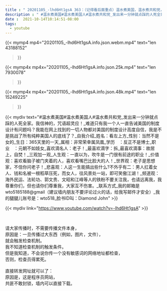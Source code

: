 ```yaml
---
title : " 20201105_-lhd6Ht1gsA 363：（记得看后面重点）温水煮美国，温水煮共和党，温水煮死美国人，你们的自信就是你们不敢回头看历史对比，只能一路裸奔到灭亡。 "
description : " #温水煮美国#温水煮美国人#温水煮共和党_发出来一分钟就点踩的人死全家。我信神的，咒语超灵应！_难道只有我一个人一直告诫美国的制度设计有问题吗？我能在网上找到的一切人物都对美国的制度设计高度自信，我是不是挑战了所有纯粹美国人的底线了？_自我介绍_姓名：看左上方_性别：当然不是女的_生日：365天里的一天_属相：非常荣幸属凤凰_学历　：反正不是博士_职业　：元朝不如妓女_喜欢滴名人：老子！_最喜欢滴字：拆_最喜欢滴事：故居上，自焚！_三观加一观_人生观：一直以为，吹牛是一门很有前途的职业！_价值观：喜欢看脑子被门夹着的人，喜欢看嘴巴比脸大的人！_世界观：老子是思想家，不信你问老子！_悲喜观：人这一生能搞出些什么?不外乎有二：男人扛着女人、钱和名被一根稻草压死，而女人，往风景处一站，即可笑傲江湖！_频道观：海外民运、法轮功、郭文贵、文昭和江峰等人的铁粉不要关注我，也请远离我，我尊重你们，但也请你们尊重我，大家互不伤害。_联系方式_我的邮箱是wto5185188@gmail（建议墙内朋友不要评论过火的话，给我写邮件才安全）_我的腿腿儿账号是：wto518_脸书ID叫：Diamond John "
date :  2021-10-14T10:14:51-08:00
tags:
  - youtube
---
```


{{< mymp4 mp4="20201105_-lhd6Ht1gsA.info.json.webm.mp4" 
text="len 43188152"
>}}

{{< mymp4x  mp4x="20201105_-lhd6Ht1gsA.info.json.25k.mp4"
text="len 7930078"
>}}

{{< mymp4x  mp4x="20201105_-lhd6Ht1gsA.info.json.48k.mp4"
text="len 15249225"
>}}


{{< mydiv text="#温水煮美国#温水煮美国人#温水煮共和党_发出来一分钟就点踩的人死全家。我信神的，咒语超灵应！_难道只有我一个人一直告诫美国的制度设计有问题吗？我能在网上找到的一切人物都对美国的制度设计高度自信，我是不是挑战了所有纯粹美国人的底线了？_自我介绍_姓名：看左上方_性别：当然不是女的_生日：365天里的一天_属相：非常荣幸属凤凰_学历　：反正不是博士_职业　：元朝不如妓女_喜欢滴名人：老子！_最喜欢滴字：拆_最喜欢滴事：故居上，自焚！_三观加一观_人生观：一直以为，吹牛是一门很有前途的职业！_价值观：喜欢看脑子被门夹着的人，喜欢看嘴巴比脸大的人！_世界观：老子是思想家，不信你问老子！_悲喜观：人这一生能搞出些什么?不外乎有二：男人扛着女人、钱和名被一根稻草压死，而女人，往风景处一站，即可笑傲江湖！_频道观：海外民运、法轮功、郭文贵、文昭和江峰等人的铁粉不要关注我，也请远离我，我尊重你们，但也请你们尊重我，大家互不伤害。_联系方式_我的邮箱是wto5185188@gmail（建议墙内朋友不要评论过火的话，给我写邮件才安全）_我的腿腿儿账号是：wto518_脸书ID叫：Diamond John" >}}
<br>

{{< mydiv link="https://www.youtube.com/watch?v=-lhd6Ht1gsA" >}}


<br>

请大家传播时，不需要传播文件本身，<br>
原因是：一旦传播过大东西（例如，图片，文件），<br>
就会触发检查机制。<br>
我不知道检查机制的触发条件。<br>
但是我知道，不会说你传一个没有敏感词的网络地址都检查，<br>
否则，检查员得累死。<br><br>
直接转发网址就可以了：<br>
原因是，这是程序员网站，<br>
共匪不敢封锁，墙内可以直接下载。


